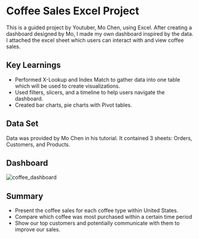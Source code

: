 # Coffee Sales Excel Project
This is a guided project by Youtuber, Mo Chen, using Excel. After creating a dashboard designed by Mo, I made my own dashboard inspired by the data. I attached the excel sheet which users can interact with and view coffee sales.

## Key Learnings
- Performed X-Lookup and Index Match to gather data into one table which will be used to create visualizations.
- Used filters, slicers, and a timeline to help users navigate the dashboard.
- Created bar charts, pie charts with Pivot tables.

## Data Set

Data was provided by Mo Chen in his tutorial. It contained 3 sheets: Orders, Customers, and Products.

## Dashboard

![coffee_dashboard](https://github.com/user-attachments/assets/98f94348-432e-42b5-9779-f3479ae3ecce)

## Summary
- Present the coffee sales for each coffee type within United States.
- Compare which coffee was most purchased within a certain time period
- Show our top customers and potentially communicate with them to improve our sales.

